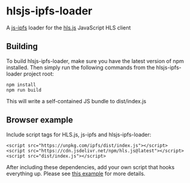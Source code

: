 # hlsjs-ipfs-loader
A [js-ipfs](https://github.com/ipfs/js-ipfs) loader for the
[hls.js](https://github.com/video-dev/hls.js) JavaScript HLS client

## Building

To build hlsjs-ipfs-loader,  make sure you have the latest version of npm
installed. Then simply run the following commands from the hlsjs-ipfs-loader
project root:
```
npm install
npm run build
```

This will write a self-contained JS bundle to dist/index.js

## Browser example
Include script tags for HLS.js, js-ipfs and hlsjs-ipfs-loader:
```
<script src="https://unpkg.com/ipfs/dist/index.js"></script>
<script src="https://cdn.jsdelivr.net/npm/hls.js@latest"></script>
<script src="dist/index.js"></script>
```

After including these dependencies, add your own script that hooks everything
up. Please see [this example](examples/basic_usage.html) for more details.


